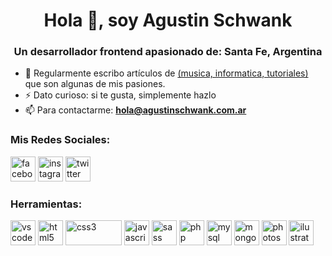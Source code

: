 <h1 align="center">Hola 👋, soy Agustin Schwank</h1>
<h3 align="center">Un desarrollador frontend apasionado de: Santa Fe, Argentina</h3>

- 📝 Regularmente escribo artículos de <a target="_blank" href="https://agustinschwank.com.ar/">(musica, informatica, tutoriales)</a> que son algunas de mis pasiones.
- ⚡ Dato curioso: si te gusta, simplemente hazlo 
- 📫 Para contactarme: **hola@agustinschwank.com.ar**

<h3 align="left">Mis Redes Sociales:</h3>
<a href="https://www.facebook.com/agustinschwank" target="_blank"><img src='https://cdn-icons-png.flaticon.com/512/733/733547.png' alt='facebook' height='40'></a>  <a href="https://www.instagram.com/agustinschwank/" target="_blank"><img src='https://cdn-icons-png.flaticon.com/512/2111/2111463.png' alt='instagram' height='40'></a>  <a href="https://twitter.com/agustinschwank" target="_blank"><img src='https://cdn-icons-png.flaticon.com/512/124/124021.png' alt='twitter' height='40'></a>

<h3 align="left">Herramientas:</h3>
<p align="left">
<img src="https://img.icons8.com/fluency/344/visual-studio-code-2019.png" alt="vscode" width="40" height="40"/>  <img src="https://cdn-icons-png.flaticon.com/512/174/174854.png" alt="html5" width="40" height="40"/>  <img src="https://img.shields.io/badge/css3-%231572B6.svg?style=for-the-badge&logo=css3&logoColor=white" alt="css3" width="90" height="40"/>  <img src="https://cdn-icons-png.flaticon.com/512/5968/5968292.png" alt="javascript" width="40" height="40"/>  <img src="https://cdn-icons-png.flaticon.com/512/919/919831.png" alt="sass" width="40" height="40"/>  <img src="https://cdn-icons-png.flaticon.com/512/919/919830.png" alt="php" width="40" height="40"/>  <img src="https://img.icons8.com/color/344/mysql-logo.png" alt="mysql" width="40" height="40"/>  <img src="https://img.icons8.com/color/344/mongodb.png" alt="mongodb" width="40" height="40"/>  <img src="https://cdn-icons-png.flaticon.com/512/5968/5968520.png" alt="photoshop" width="40" height="40"/>  <img src="https://cdn-icons-png.flaticon.com/512/5968/5968472.png" alt="ilustrator" width="40" height="40"/>
</p>

